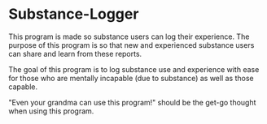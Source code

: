 # Substance-Logger

This program is made so substance users can log their experience. The purpose of this program is so that new and experienced substance users can share and learn from these reports.

The goal of this program is to log substance use and experience with ease for those who are mentally incapable (due to substance) as well as those capable.

"Even your grandma can use this program!" should be the get-go thought when using this program.